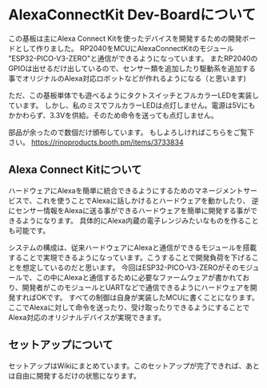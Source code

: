 # AlexaConnectKit Dev-Boardについて
この基板は主にAlexa Connect Kitを使ったデバイスを開発するための開発ボードとして作りました。
RP2040をMCUにAlexaConnectKitのモジュール "ESP32-PICO-V3-ZERO"と通信ができるようになっています。
またRP2040のGPIOは出せるだけ出しているので、センサー類を追加したり駆動系を追加する事でオリジナルのAlexa対応ロボットなどが作れるようになる（と思います)

ただ、この基板単体でも遊べるようにタクトスイッチとフルカラーLEDを実装しています。
しかし、私のミスでフルカラーLEDは点灯しません。電源は5Vにもかかわらず、3.3Vを供給。そのため命令を送っても点灯しません。

部品が余ったので数個だけ頒布しています。
もしよろしければこちらをご覧下さい。
https://rinoproducts.booth.pm/items/3733834


## Alexa Connect Kitについて
ハードウェアにAlexaを簡単に統合できるようにするためのマネージメントサービスで、これを使うことでAlexaに話しかけるとハードウェアを動かしたり、
逆にセンサー情報をAlexaに送る事ができるハードウェアを簡単に開発する事ができるようになります。
具体的にAlexa内蔵の電子レンジみたいなものを作ることも可能です。

システムの構成は、従来ハードウェアにAlexaと通信ができるモジュールを搭載することで実現できるようになっています。こうすることで開発負荷を下げることを想定しているのだと思います。
今回はESP32-PICO-V3-ZEROがそのモジュールで、この中にAlexaと通信するために必要なファームウェアが書かれており、開発者がこのモジュールとUARTなどで通信できるようにハードウェアを開発すればOKです。
すべての制御は自身が実装したMCUに書くことになります。ここでAlexaに対して命令を送ったり、受け取ったりできるようにすることでAlexa対応のオリジナルデバイスが実現できます。

## セットアップについて
セットアップはWikiにまとめています。このセットアップが完了できれば、あとは自由に開発するだけの状態になります。
